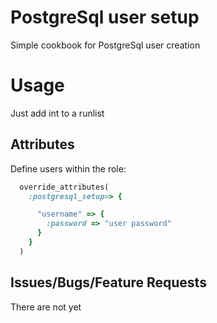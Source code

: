 PostgreSql user setup
=====================

Simple cookbook for PostgreSql user creation

Usage
=====

Just add int to a runlist

Attributes
----------

Define users within the role:


```ruby
  override_attributes(
    :postgresql_setup=> {

      "username" => {
        :password => "user password"
      }
    }
  )
```

Issues/Bugs/Feature Requests
----------------------------

There are not yet
